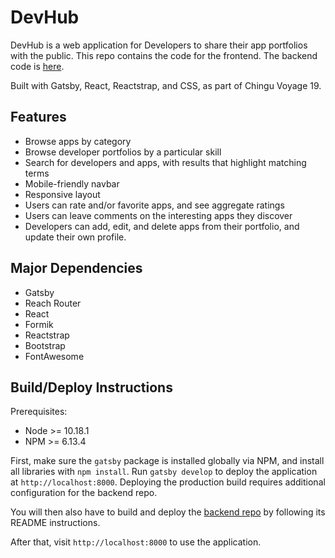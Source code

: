# DevHub

DevHub is a web application for Developers to share their app portfolios with the public. This repo contains the code for the frontend. The backend code is [here](https://github.com/chingu-voyages/v19-bears-team-07-be).

Built with Gatsby, React, Reactstrap, and CSS, as part of Chingu Voyage 19.

## Features

- Browse apps by category
- Browse developer portfolios by a particular skill
- Search for developers and apps, with results that highlight matching terms
- Mobile-friendly navbar
- Responsive layout
- Users can rate and/or favorite apps, and see aggregate ratings
- Users can leave comments on the interesting apps they discover
- Developers can add, edit, and delete apps from their portfolio, and update their own profile.

## Major Dependencies

- Gatsby
- Reach Router
- React
- Formik
- Reactstrap
- Bootstrap
- FontAwesome

## Build/Deploy Instructions

Prerequisites:

- Node >= 10.18.1
- NPM >= 6.13.4

First, make sure the `gatsby` package is installed globally via NPM, and install all libraries with `npm install`. Run `gatsby develop` to deploy the application at `http://localhost:8000`. Deploying the production build requires additional configuration for the backend repo.

You will then also have to build and deploy the [backend repo](https://github.com/chingu-voyages/v19-bears-team-07-be) by following its README instructions.

After that, visit `http://localhost:8000` to use the application.
